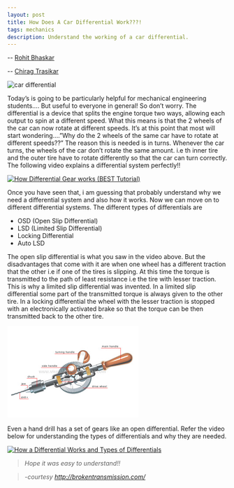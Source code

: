 ```yaml
---
layout: post
title: How Does A Car Differential Work???!
tags: mechanics
description: Understand the working of a car differential.
---
```


-- [Rohit Bhaskar](https://github.com/rohitbhaskar)

-- [Chirag Trasikar](https://github.com/chirag16)

<img src="https://engineeringprojectideas.files.wordpress.com/2015/07/ridgeline-rear-differential.jpg?w=492" alt="car differential" /> 

Today’s is going to be particularly helpful for mechanical engineering students…. But useful to everyone in general! So don’t worry. The differential is a device that splits the engine torque two ways, allowing each output to spin at a different speed. What this means is that the 2 wheels of the car can now rotate at different speeds. It’s at this point that most will start wondering….”Why do the 2 wheels of the same car have to rotate at different speeds??” The reason this is needed is in turns. Whenever the car turns, the wheels of the car don’t rotate the same amount. i.e th inner tire and the outer tire have to rotate differently so that the car can turn correctly. The following video explains a differential system perfectly!!

[![How Differential Gear works (BEST Tutorial)](https://img.youtube.com/vi/K4JhruinbWc/0.jpg)](https://www.youtube.com/watch?v=K4JhruinbWc)

Once you have seen that, i am guessing that probably understand why we need a differential system and also how it works. Now we can move on to different differential systems. The different types of differentials are

* OSD (Open Slip Differential)
* LSD (Limited Slip Differential)
* Locking Differential
* Auto LSD

The open slip differential is what you saw in the video above. But the disadvantages that come with it are when one wheel has a different traction that the other i.e if one of the tires is slipping. At this time the torque is transmitted to the path of least resistance i.e the tire with lesser traction. This is why a limited slip differential was invented. In a limited slip differential some part of the transmitted torque is always given to the other tire. In a locking differential the wheel with the lesser traction is stopped with an electronically activated brake so that the torque can be then transmitted back to the other tire.

![](/assets/posts/how-does-a-car-differential-work/hand-drill.jpg)

Even a hand drill has a set of gears like an open differential.
Refer the video below for understanding the types of differentials and why they are needed.

[![How a Differential Works and Types of Differentials](https://yt-embed.herokuapp.com/embed?v=gIGvhvOhLHU)](https://www.youtube.com/watch?v=gIGvhvOhLHU)

> *Hope it was easy to understand!!*

> *-courtesy http://brokentransmission.com/*
